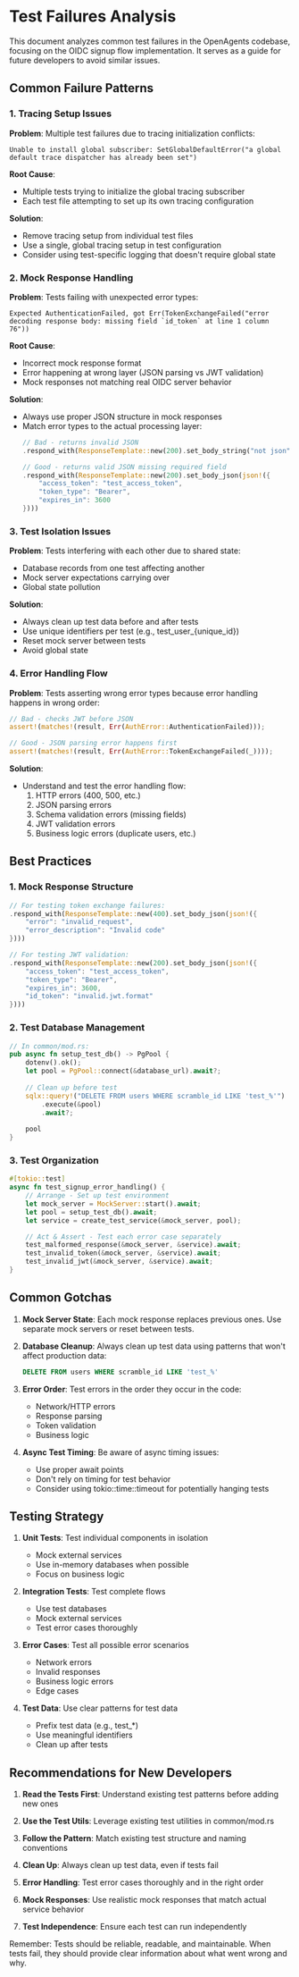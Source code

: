 # Test Failures Analysis

This document analyzes common test failures in the OpenAgents codebase, focusing on the OIDC signup flow implementation. It serves as a guide for future developers to avoid similar issues.

## Common Failure Patterns

### 1. Tracing Setup Issues

**Problem**: Multiple test failures due to tracing initialization conflicts:
```
Unable to install global subscriber: SetGlobalDefaultError("a global default trace dispatcher has already been set")
```

**Root Cause**: 
- Multiple tests trying to initialize the global tracing subscriber
- Each test file attempting to set up its own tracing configuration

**Solution**:
- Remove tracing setup from individual test files
- Use a single, global tracing setup in test configuration
- Consider using test-specific logging that doesn't require global state

### 2. Mock Response Handling

**Problem**: Tests failing with unexpected error types:
```
Expected AuthenticationFailed, got Err(TokenExchangeFailed("error decoding response body: missing field `id_token` at line 1 column 76"))
```

**Root Cause**:
- Incorrect mock response format
- Error happening at wrong layer (JSON parsing vs JWT validation)
- Mock responses not matching real OIDC server behavior

**Solution**:
- Always use proper JSON structure in mock responses
- Match error types to the actual processing layer:
  ```rust
  // Bad - returns invalid JSON
  .respond_with(ResponseTemplate::new(200).set_body_string("not json"))
  
  // Good - returns valid JSON missing required field
  .respond_with(ResponseTemplate::new(200).set_body_json(json!({
      "access_token": "test_access_token",
      "token_type": "Bearer",
      "expires_in": 3600
  })))
  ```

### 3. Test Isolation Issues

**Problem**: Tests interfering with each other due to shared state:
- Database records from one test affecting another
- Mock server expectations carrying over
- Global state pollution

**Solution**:
- Always clean up test data before and after tests
- Use unique identifiers per test (e.g., test_user_{unique_id})
- Reset mock server between tests
- Avoid global state

### 4. Error Handling Flow

**Problem**: Tests asserting wrong error types because error handling happens in wrong order:
```rust
// Bad - checks JWT before JSON
assert!(matches!(result, Err(AuthError::AuthenticationFailed)));

// Good - JSON parsing error happens first
assert!(matches!(result, Err(AuthError::TokenExchangeFailed(_))));
```

**Solution**:
- Understand and test the error handling flow:
  1. HTTP errors (400, 500, etc.)
  2. JSON parsing errors
  3. Schema validation errors (missing fields)
  4. JWT validation errors
  5. Business logic errors (duplicate users, etc.)

## Best Practices

### 1. Mock Response Structure
```rust
// For testing token exchange failures:
.respond_with(ResponseTemplate::new(400).set_body_json(json!({
    "error": "invalid_request",
    "error_description": "Invalid code"
})))

// For testing JWT validation:
.respond_with(ResponseTemplate::new(200).set_body_json(json!({
    "access_token": "test_access_token",
    "token_type": "Bearer",
    "expires_in": 3600,
    "id_token": "invalid.jwt.format"
})))
```

### 2. Test Database Management
```rust
// In common/mod.rs:
pub async fn setup_test_db() -> PgPool {
    dotenv().ok();
    let pool = PgPool::connect(&database_url).await?;
    
    // Clean up before test
    sqlx::query!("DELETE FROM users WHERE scramble_id LIKE 'test_%'")
        .execute(&pool)
        .await?;
        
    pool
}
```

### 3. Test Organization
```rust
#[tokio::test]
async fn test_signup_error_handling() {
    // Arrange - Set up test environment
    let mock_server = MockServer::start().await;
    let pool = setup_test_db().await;
    let service = create_test_service(&mock_server, pool);

    // Act & Assert - Test each error case separately
    test_malformed_response(&mock_server, &service).await;
    test_invalid_token(&mock_server, &service).await;
    test_invalid_jwt(&mock_server, &service).await;
}
```

## Common Gotchas

1. **Mock Server State**: Each mock response replaces previous ones. Use separate mock servers or reset between tests.

2. **Database Cleanup**: Always clean up test data using patterns that won't affect production data:
   ```sql
   DELETE FROM users WHERE scramble_id LIKE 'test_%'
   ```

3. **Error Order**: Test errors in the order they occur in the code:
   - Network/HTTP errors
   - Response parsing
   - Token validation
   - Business logic

4. **Async Test Timing**: Be aware of async timing issues:
   - Use proper await points
   - Don't rely on timing for test behavior
   - Consider using tokio::time::timeout for potentially hanging tests

## Testing Strategy

1. **Unit Tests**: Test individual components in isolation
   - Mock external services
   - Use in-memory databases when possible
   - Focus on business logic

2. **Integration Tests**: Test complete flows
   - Use test databases
   - Mock external services
   - Test error cases thoroughly

3. **Error Cases**: Test all possible error scenarios
   - Network errors
   - Invalid responses
   - Business logic errors
   - Edge cases

4. **Test Data**: Use clear patterns for test data
   - Prefix test data (e.g., test_*)
   - Use meaningful identifiers
   - Clean up after tests

## Recommendations for New Developers

1. **Read the Tests First**: Understand existing test patterns before adding new ones

2. **Use the Test Utils**: Leverage existing test utilities in common/mod.rs

3. **Follow the Pattern**: Match existing test structure and naming conventions

4. **Clean Up**: Always clean up test data, even if tests fail

5. **Error Handling**: Test error cases thoroughly and in the right order

6. **Mock Responses**: Use realistic mock responses that match actual service behavior

7. **Test Independence**: Ensure each test can run independently

Remember: Tests should be reliable, readable, and maintainable. When tests fail, they should provide clear information about what went wrong and why.